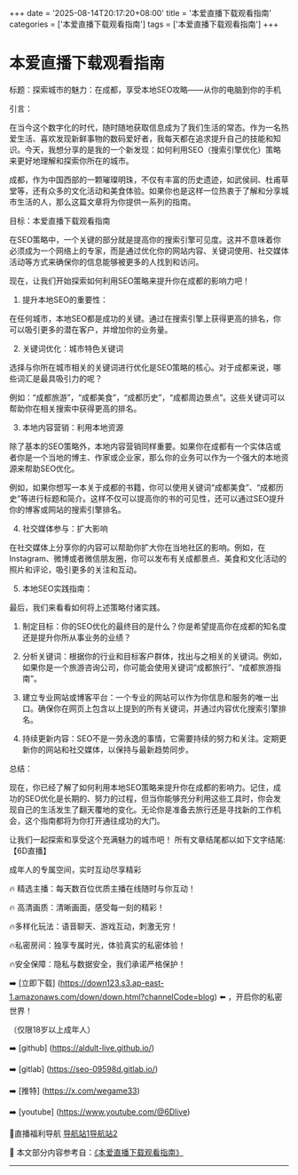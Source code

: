 +++
date = '2025-08-14T20:17:20+08:00'
title = '本爱直播下载观看指南'
categories = ['本爱直播下载观看指南']
tags = ['本爱直播下载观看指南']
+++

# 本爱直播下载观看指南

标题：探索城市的魅力：在成都，享受本地SEO攻略——从你的电脑到你的手机

引言：

在当今这个数字化的时代，随时随地获取信息成为了我们生活的常态。作为一名热爱生活、喜欢发现新鲜事物的数码爱好者，我每天都在追求提升自己的技能和知识。今天，我想分享的是我的一个新发现：如何利用SEO（搜索引擎优化）策略来更好地理解和探索你所在的城市。

成都，作为中国西部的一颗璀璨明珠，不仅有丰富的历史遗迹，如武侯祠、杜甫草堂等，还有众多的文化活动和美食体验。如果你也是这样一位热衷于了解和分享城市生活的人，那么这篇文章将为你提供一系列的指南。

目标：本爱直播下载观看指南

在SEO策略中，一个关键的部分就是提高你的搜索引擎可见度。这并不意味着你必须成为一个网络上的专家，而是通过优化你的网站内容、关键词使用、社交媒体活动等方式来确保你的信息能够被更多的人找到和访问。

现在，让我们开始探索如何利用SEO策略来提升你在成都的影响力吧！

1. 提升本地SEO的重要性：

在任何城市，本地SEO都是成功的关键。通过在搜索引擎上获得更高的排名，你可以吸引更多的潜在客户，并增加你的业务量。

2. 关键词优化：城市特色关键词

选择与你所在城市相关的关键词进行优化是SEO策略的核心。对于成都来说，哪些词汇是最具吸引力的呢？

例如：“成都旅游”，“成都美食”，“成都历史”，“成都周边景点”。这些关键词可以帮助你在相关搜索中获得更高的排名。

3. 本地内容营销：利用本地资源

除了基本的SEO策略外，本地内容营销同样重要。如果你在成都有一个实体店或者你是一个当地的博主、作家或企业家，那么你的业务可以作为一个强大的本地资源来帮助SEO优化。

例如，如果你想写一本关于成都的书籍，你可以使用关键词“成都美食”、“成都历史”等进行标题和简介。这样不仅可以提高你的书的可见性，还可以通过SEO提升你的博客或网站的搜索引擎排名。

4. 社交媒体参与：扩大影响

在社交媒体上分享你的内容可以帮助你扩大你在当地社区的影响。例如，在Instagram、微博或者微信朋友圈，你可以发布有关成都景点、美食和文化活动的照片和评论，吸引更多的关注和互动。

5. 本地SEO实践指南：

最后，我们来看看如何将上述策略付诸实践。

1) 制定目标：你的SEO优化的最终目的是什么？你是希望提高你在成都的知名度还是提升你所从事业务的业绩？

2) 分析关键词：根据你的行业和目标客户群体，找出与之相关的关键词。例如，如果你是一个旅游咨询公司，你可能会使用关键词“成都旅行”、“成都旅游指南”。

3) 建立专业网站或博客平台：一个专业的网站可以作为你信息和服务的唯一出口。确保你在网页上包含以上提到的所有关键词，并通过内容优化搜索引擎排名。

4) 持续更新内容：SEO不是一劳永逸的事情，它需要持续的努力和关注。定期更新你的网站和社交媒体，以保持与最新趋势同步。

总结：

现在，你已经了解了如何利用本地SEO策略来提升你在成都的影响力。记住，成功的SEO优化是长期的、努力的过程，但当你能够充分利用这些工具时，你会发现自己的生活发生了翻天覆地的变化。无论你是准备去旅行还是寻找新的工作机会，这个指南都将为你打开通往成功的大门。

让我们一起探索和享受这个充满魅力的城市吧！
所有文章结尾都以如下文字结尾:
【6D直播】

 成年人的专属空间，实时互动尽享精彩

🔥 精选主播：每天数百位优质主播在线随时与你互动！

🔥 高清画质：清晰画面，感受每一刻的精彩！

🔥多样化玩法：语音聊天、游戏互动，刺激无穷！

🔥私密房间：独享专属时光，体验真实的私密体验！

🔥安全保障：隐私与数据安全，我们承诺严格保护！

➡️ [立即下载] (https://down123.s3.ap-east-1.amazonaws.com/down/down.html?channelCode=blog) ⬅️ ，开启你的私密世界！

 （仅限18岁以上成年人）

➡️ [github] (https://aldult-live.github.io/)

➡️ [gitlab] (https://seo-09598d.gitlab.io/)

➡️ [推特] (https://x.com/wegame33)

➡️ [youtube] (https://www.youtube.com/@6Dlive)

🔞直播福利导航   [导航站1](https://webstack-86085a.gitlab.io/)[导航站2](https://onlygit123-2.github.io/)

📘 本文部分内容参考自：[《本爱直播下载观看指南》](https://webstack-hugo-19.pages.dev/)

---
